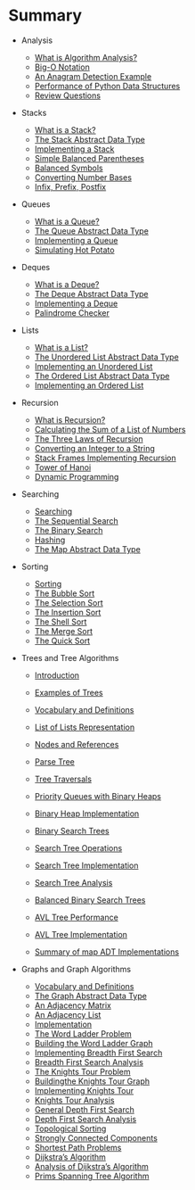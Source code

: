 # Summary

* Analysis
    * [What is Algorithm Analysis?](analysis/what-is-algorithm-analysis.md)
    * [Big-O Notation](analysis/big-o-notation.md)
    * [An Anagram Detection Example](analysis/an-anagram-detection-example.md)
    * [Performance of Python Data Structures](analysis/performance-of-python-data-structures.md)
    * [Review Questions](analysis/review-questions.md)

* Stacks
    * [What is a Stack?](stacks/what-is-a-stack.md)
    * [The Stack Abstract Data Type](stacks/the-stack-abstract-data-type.md)
    * [Implementing a Stack](stacks/implementing-a-stack.md)
    * [Simple Balanced Parentheses](stacks/simple-balanced-parentheses.md)
    * [Balanced Symbols](stacks/balanced-symbols.md)
    * [Converting Number Bases](stacks/converting-number-bases.md)
    * [Infix, Prefix, Postfix](stacks/infix-prefix-and-postfix-expressions.md)

* Queues
    * [What is a Queue?](queues/what-is-a-queue.md)
    * [The Queue Abstract Data Type](queues/the-queue-abstract-data-type.md)
    * [Implementing a Queue](queues/implementing-a-queue.md)
    * [Simulating Hot Potato](queues/simulating-hot-potato.md)

* Deques
    * [What is a Deque?](deques/what-is-a-deque.md)
    * [The Deque Abstract Data Type](deques/the-deque-abstract-data-type.md)
    * [Implementing a Deque](deques/implementing-a-deque.md)
    * [Palindrome Checker](deques/palindrome-checker.md)

* Lists
    * [What is a List?](lists/what-is-a-list.md)
    * [The Unordered List Abstract Data Type](lists/the-unordered-list-abstract-data-type.md)
    * [Implementing an Unordered List](lists/implementing-an-unordered-list.md)
    * [The Ordered List Abstract Data Type](lists/the-ordered-list-abstract-data-type.md)
    * [Implementing an Ordered List](lists/implementing-an-ordered-list.md)

* Recursion
    * [What is Recursion?](recursion/what-is-recursion.md)
    * [Calculating the Sum of a List of Numbers](recursion/calculating-the-sum-of-a-list-of-numbers.md)
    * [The Three Laws of Recursion](recursion/the-three-laws-of-recursion.md)
    * [Converting an Integer to a String](recursion/converting-an-integer-to-a-string.md)
    * [Stack Frames Implementing Recursion](recursion/stack-frames-implementing-recursion.md)
    * [Tower of Hanoi](recursion/tower-of-hanoi.md)
    * [Dynamic Programming](recursion/dynamic-programming.md)

* Searching
    * [Searching](searching/searching.md)
    * [The Sequential Search](searching/the-sequential-search.md)
    * [The Binary Search](searching/the-binary-search.md)
    * [Hashing](searching/hashing.md)
    * [The Map Abstract Data Type](searching/the-map-abstract-data-type.md)

* Sorting
    * [Sorting](sorting/sorting.md.todo)
    * [The Bubble Sort](sorting/the-bubble-sort.md.todo)
    * [The Selection Sort](sorting/the-selection-sort.md.todo)
    * [The Insertion Sort](sorting/the-insertion-sort.md.todo)
    * [The Shell Sort](sorting/the-shell-sort.md.todo)
    * [The Merge Sort](sorting/the-merge-sort.md.todo)
    * [The Quick Sort](sorting/the-quick-sort.md.todo)

* Trees and Tree Algorithms
    * [Introduction](trees/introduction.md)
    * [Examples of Trees](trees/examples-of-trees.md)
    * [Vocabulary and Definitions](trees/vocabulary-and-definitions.md)
    * [List of Lists Representation](trees/list-of-lists-representation.md)
    * [Nodes and References](trees/nodes-and-references.md)
    * [Parse Tree](trees/parse-tree.md)
    * [Tree Traversals](trees/tree-traversals.md)
    * [Priority Queues with Binary Heaps](trees/priority-queues-with-binary-heaps.md)

    * [Binary Heap Implementation](trees/binary-heap-implementation.md)
    * [Binary Search Trees](trees/binary-search-trees.md)
    * [Search Tree Operations](trees/search-tree-operations.md)
    * [Search Tree Implementation](trees/search-tree-implementation.md)
    * [Search Tree Analysis](trees/search-tree-analysis.md)
    * [Balanced Binary Search Trees](trees/balanced-binary-search-trees.md)
    * [AVL Tree Performance](trees/avl-tree-performance.md)
    * [AVL Tree Implementation](trees/avl-tree-implementation.md)
    * [Summary of map ADT Implementations](trees/summary-of-map-adt-implementations.md)

* Graphs and Graph Algorithms
    * [Vocabulary and Definitions](graphs/vocabulary-and-definitions.md.todo)
    * [The Graph Abstract Data Type](graphs/the-graph-abstract-data-type.md.todo)
    * [An Adjacency Matrix](graphs/an-adjacency-matrix.md.todo)
    * [An Adjacency List](graphs/an-adjacency-list.md.todo)
    * [Implementation](graphs/implementation.md.todo)
    * [The Word Ladder Problem](graphs/the-word-ladder-problem.md.todo)
    * [Building the Word Ladder Graph](graphs/building-the-word-ladder-graph.md.todo)
    * [Implementing Breadth First Search](graphs/implementing-breadth-first-search.md.todo)
    * [Breadth First Search Analysis](graphs/breadth-first-search-analysis.md.todo)
    * [The Knights Tour Problem](graphs/the-knights-tour-problem.md.todo)
    * [Buildingthe Knights Tour Graph](graphs/building-the-knights-tour-graph.md.todo)
    * [Implementing Knights Tour](graphs/implementing-knights-tour.md.todo)
    * [Knights Tour Analysis](graphs/knights-tour-analysis.md.todo)
    * [General Depth First Search](graphs/general-depth-first-search.md.todo)
    * [Depth First Search Analysis](graphs/depth-first-search-analysis.md.todo)
    * [Topological Sorting](graphs/topological-sorting.md.todo)
    * [Strongly Connected Components](graphs/strongly-connected-components.md.todo)
    * [Shortest Path Problems](graphs/shortest-path-problems.md.todo)
    * [Dijkstra’s Algorithm](graphs/dijkstras-algorithm.md.todo)
    * [Analysis of Dijkstra’s Algorithm](graphs/analysis-of-dijkstras-algorithm.md.todo)
    * [Prims Spanning Tree Algorithm](graphs/prims-spanning-tree-algorithm.md.todo)
